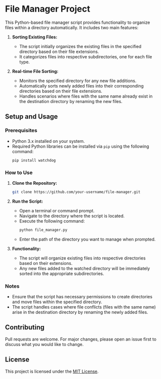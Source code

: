 # File Manager Project

This Python-based file manager script provides functionality to organize files within a directory automatically. It includes two main features:

1. **Sorting Existing Files:**
    - The script initially organizes the existing files in the specified directory based on their file extensions.
    - It categorizes files into respective subdirectories, one for each file type.

2. **Real-time File Sorting:**
    - Monitors the specified directory for any new file additions.
    - Automatically sorts newly added files into their corresponding directories based on their file extensions.
    - Handles scenarios where files with the same name already exist in the destination directory by renaming the new files.

## Setup and Usage

### Prerequisites

- Python 3.x installed on your system.
- Required Python libraries can be installed via `pip` using the following command:
    ```
    pip install watchdog
    ```

### How to Use

1. **Clone the Repository:**
    ```bash
    git clone https://github.com/your-username/file-manager.git
    ```

2. **Run the Script:**
    - Open a terminal or command prompt.
    - Navigate to the directory where the script is located.
    - Execute the following command:
        ```bash
        python file_manager.py
        ```
    - Enter the path of the directory you want to manage when prompted.

3. **Functionality:**
    - The script will organize existing files into respective directories based on their extensions.
    - Any new files added to the watched directory will be immediately sorted into the appropriate subdirectories.

### Notes

- Ensure that the script has necessary permissions to create directories and move files within the specified directory.
- The script handles cases where file conflicts (files with the same name) arise in the destination directory by renaming the newly added files.

## Contributing

Pull requests are welcome. For major changes, please open an issue first to discuss what you would like to change.

## License

This project is licensed under the [MIT License](LICENSE).
